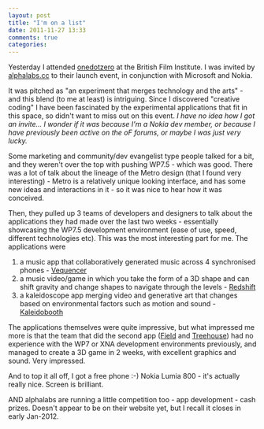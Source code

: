```yaml
---
layout: post
title: "I'm on a list"
date: 2011-11-27 13:33
comments: true
categories: 
---
```

Yesterday I attended [onedotzero](http://www.onedotzero.com/) at the British Film Institute. I was invited by [alphalabs.cc](http://alphalabs.cc) to their launch event, in conjunction with Microsoft and Nokia.

It was pitched as "an experiment that merges technology and the arts" - and this blend (to me at least) is intriguing. Since I discovered "creative coding" I have been fascinated by the experimental applications that fit in this space, so didn't want to miss out on this event. _I have no idea how I got an invite... I wonder if it was because I'm a Nokia dev member, or because I have previously been active on the oF forums, or maybe I was just very lucky._

Some marketing and community/dev evangelist type people talked for a bit, and they weren't over the top with pushing WP7.5 - which was good. There was a lot of talk about the lineage of the Metro design (that I found very interesting) - Metro is a relatively unique looking interface, and has some new ideas and interactions in it - so it was nice to hear how it was conceived.

Then, they pulled up 3 teams of developers and designers to talk about the applications they had made over the last two weeks - essentially showcasing the WP7.5 development environment (ease of use, speed, different technologies etc). This was the most interesting part for me. The applications were

1. a music app that collaboratively generated music across 4 synchronised phones - [Vequencer](http://www.alphalabs.cc/project/69-vequencer)
2. a music video/game in which you take the form of a 3D shape and can shift gravity and change shapes to navigate through the levels - [Redshift](http://www.alphalabs.cc/project/70-redshift)
3. a kaleidoscope app merging video and generative art that changes based on environmental factors such as motion and sound - [Kaleidobooth](http://www.alphalabs.cc/project/68-kaleidobooth)

The applications themselves were quite impressive, but what impressed me more is that the team that did the second app ([Field](http://www.field.io/) and [Treehouse](http://teamtreehouse.com/)) had no experience with the WP7 or XNA development environments previously, and managed to create a 3D game in 2 weeks, with excellent graphics and sound. Very impressed.

And to top it all off, I got a free phone :-) Nokia Lumia 800 - it's actually really nice. Screen is brilliant. 

AND alphalabs are running a little competition too - app development - cash prizes. Doesn't appear to be on their website yet, but I recall it closes in early Jan-2012.